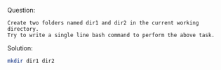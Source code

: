 Question:
```
Create two folders named dir1 and dir2 in the current working directory.
Try to write a single line bash command to perform the above task.
```
Solution:
```bash
mkdir dir1 dir2
```
